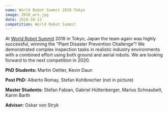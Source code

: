 ```yaml
---
name: World Robot Summit 2018 Tokyo
image: 2018_wrs.jpg
date: 2018-10-12
competition: World Robot Summit
---
```

At [World Robot Summit](https://worldrobotsummit.org/en/wrc2018/) 2018 in Tokyo, Japan the team again was highly successful, winning the "Plant Disaster Prevention Challenge"!
We demonstrated complex inspection tasks in realistic industry environments with a combined effort using both ground and aerial robots. We are looking forward to the next competition in 2020.

**PhD Students:** Martin Oehler, Kevin Daun

**Post PhD:** Alberto Romay, Stefan Kohlbrecher (not in picture)

**Master Students:** Stefan Fabian, Gabriel Hüttenberger, Marius Schnaubelt, Karim Barth

**Advisor:** Oskar von Stryk
